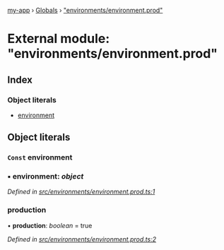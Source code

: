 [my-app](../README.md) › [Globals](../globals.md) › ["environments/environment.prod"](_environments_environment_prod_.md)

# External module: "environments/environment.prod"

## Index

### Object literals

* [environment](_environments_environment_prod_.md#const-environment)

## Object literals

### `Const` environment

### ▪ **environment**: *object*

*Defined in [src/environments/environment.prod.ts:1](https://github.com/guillaumebouhier/angular-ivy/blob/c358683/src/environments/environment.prod.ts#L1)*

###  production

• **production**: *boolean* = true

*Defined in [src/environments/environment.prod.ts:2](https://github.com/guillaumebouhier/angular-ivy/blob/c358683/src/environments/environment.prod.ts#L2)*
